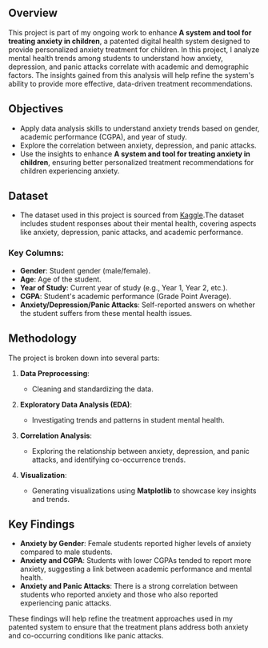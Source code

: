 ## Overview
This project is part of my ongoing work to enhance **A system and tool for treating anxiety in children**, a patented digital health system designed to provide personalized anxiety treatment for children. In this project, I analyze mental health trends among students to understand how anxiety, depression, and panic attacks correlate with academic and demographic factors. The insights gained from this analysis will help refine the system's ability to provide more effective, data-driven treatment recommendations.

## Objectives
- Apply data analysis skills to understand anxiety trends based on gender, academic performance (CGPA), and year of study.
- Explore the correlation between anxiety, depression, and panic attacks.
- Use the insights to enhance **A system and tool for treating anxiety in children**, ensuring better personalized treatment recommendations for children experiencing anxiety.

## Dataset
- The dataset used in this project is sourced from [Kaggle](https://www.kaggle.com/datasets/sahasourav17/students-anxiety-and-depression-dataset).The dataset includes student responses about their mental health, covering aspects like anxiety, depression, panic attacks, and academic performance.

### Key Columns:
- **Gender**: Student gender (male/female).
- **Age**: Age of the student.
- **Year of Study**: Current year of study (e.g., Year 1, Year 2, etc.).
- **CGPA**: Student's academic performance (Grade Point Average).
- **Anxiety/Depression/Panic Attacks**: Self-reported answers on whether the student suffers from these mental health issues.

## Methodology
The project is broken down into several parts:
1. **Data Preprocessing**:
   - Cleaning and standardizing the data.
   
2. **Exploratory Data Analysis (EDA)**:
   - Investigating trends and patterns in student mental health.

3. **Correlation Analysis**:
   - Exploring the relationship between anxiety, depression, and panic attacks, and identifying co-occurrence trends.

4. **Visualization**:
   - Generating visualizations using **Matplotlib** to showcase key insights and trends.

## Key Findings
- **Anxiety by Gender**: Female students reported higher levels of anxiety compared to male students.
- **Anxiety and CGPA**: Students with lower CGPAs tended to report more anxiety, suggesting a link between academic performance and mental health.
- **Anxiety and Panic Attacks**: There is a strong correlation between students who reported anxiety and those who also reported experiencing panic attacks.
  
These findings will help refine the treatment approaches used in my patented system to ensure that the treatment plans address both anxiety and co-occurring conditions like panic attacks.
